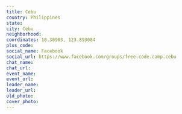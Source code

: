 ```yaml
---
title: Cebu
country: Philippines
state: 
city: Cebu
neighborhood: 
coordinates: 10.30903, 123.893084
plus_code:
social_name: Facebook
social_url: https://www.facebook.com/groups/free.code.camp.cebu
chat_name:
chat_url:
event_name:
event_url:
leader_name:
leader_url:
old_photo: 
cover_photo:
---
```

